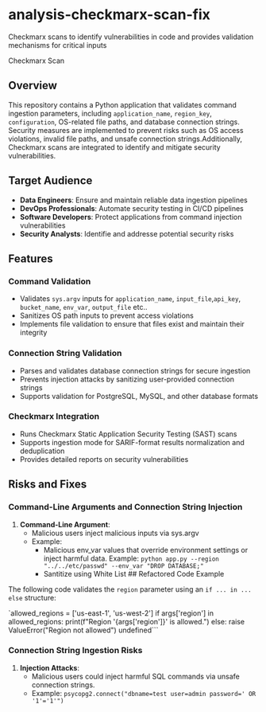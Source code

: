 # analysis-checkmarx-scan-fix
Checkmarx scans to identify vulnerabilities in code and provides validation mechanisms for critical inputs

Checkmarx Scan

## Overview
This repository contains a Python application that validates command ingestion parameters, including `application_name`, `region_key`, `configuration`, OS-related file paths, and database connection strings. Security measures are implemented to prevent risks such as OS access violations, invalid file paths, and unsafe connection strings.Additionally, Checkmarx scans are integrated to identify and mitigate security vulnerabilities.

## Target Audience
- **Data Engineers**: Ensure and maintain reliable data ingestion pipelines
- **DevOps Professionals**: Automate security testing in CI/CD pipelines
- **Software Developers**: Protect applications from command injection vulnerabilities
- **Security Analysts**: Identifie and addresse potential security risks

## Features
### Command Validation
- Validates `sys.argv` inputs for `application_name`, `input_file`,`api_key`, `bucket_name`, `env_var`, `output_file` etc..
- Sanitizes OS path inputs to prevent access violations 
- Implements file validation to ensure that files exist and maintain their integrity

### Connection String Validation
- Parses and validates database connection strings for secure ingestion
- Prevents injection attacks by sanitizing user-provided connection strings
- Supports validation for PostgreSQL, MySQL, and other database formats

### Checkmarx Integration
- Runs Checkmarx Static Application Security Testing (SAST) scans
- Supports ingestion mode for SARIF-format results normalization and deduplication
- Provides detailed reports on security vulnerabilities

## Risks and Fixes

### Command-Line Arguments and Connection String Injection
1. **Command-Line Argument**:
   - Malicious users inject malicious inputs via sys.argv
   - Example:
        - Malicious env_var values that override environment settings or inject harmful data. Example: `python app.py --region "../../etc/passwd" --env_var "DROP DATABASE;"`
        - Santitize using White List ## Refactored Code Example

The following code validates the `region` parameter using an `if ... in ... else` structure:

`allowed_regions = ['us-east-1', 'us-west-2'] 
if args['region'] in allowed_regions:
    print(f"Region '{args['region']}' is allowed.")
else:
    raise ValueError("Region not allowed")
undefined```


### Connection String Ingestion Risks
1. **Injection Attacks**:
   - Malicious users could inject harmful SQL commands via unsafe connection strings.
   - Example: `psycopg2.connect("dbname=test user=admin password=' OR '1'='1'")`
